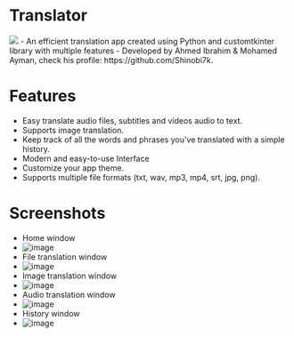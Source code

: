 # Translator
<img src="https://img.icons8.com/color/240/null/translate-text.png"/>
- An efficient translation app created using Python and customtkinter library with multiple features  
- Developed by Ahmed Ibrahim & Mohamed Ayman, check his profile: https://github.com/Shinobi7k.  

# Features
- Easy translate audio files, subtitles and videos audio to text.
- Supports image translation.
- Keep track of all the words and phrases you've translated with a simple history.
- Modern and easy-to-use Interface
- Customize your app theme.
- Supports multiple file formats (txt, wav, mp3, mp4, srt, jpg, png).

# Screenshots
- Home window
- ![image](https://github.com/Ahmed5431/Translator/assets/125130894/27094492-1587-437c-bbc2-9fa40d539c69)
- File translation window
- ![image](https://github.com/Ahmed5431/Translator/assets/125130894/0e468519-267f-460e-9c38-01883d6f245f)
- Image translation window
- ![image](https://github.com/Ahmed5431/Translator/assets/125130894/cccc9092-b8ec-487f-903a-43b519f07a52)
- Audio translation window
- ![image](https://github.com/Ahmed5431/Translator/assets/125130894/73fb3edb-4a10-4ab3-ae1d-cde567492483)
- History window
- ![image](https://github.com/Ahmed5431/Translator/assets/125130894/9acbc73b-521a-43a9-970b-80aed66cf80a)




